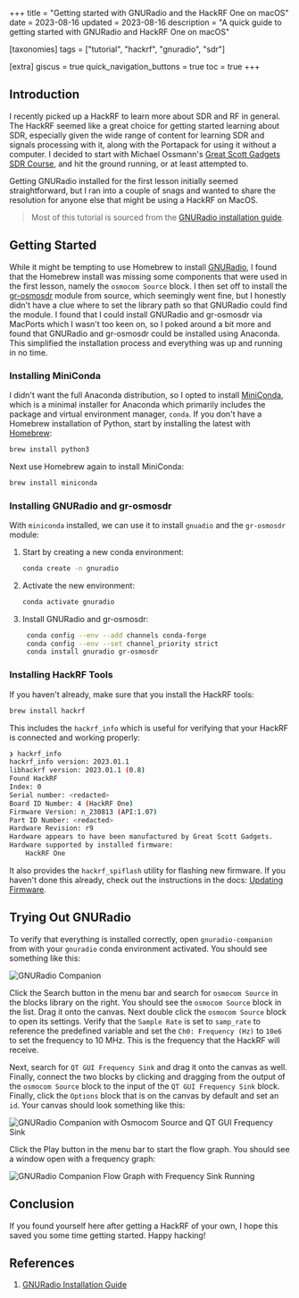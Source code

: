 +++
title = "Getting started with GNURadio and the HackRF One on macOS"
date = 2023-08-16
updated = 2023-08-16
description = "A quick guide to getting started with GNURadio and HackRF One on macOS"

[taxonomies]
tags = ["tutorial", "hackrf", "gnuradio", "sdr"]

[extra]
giscus = true
quick_navigation_buttons = true
toc = true
+++

## Introduction

I recently picked up a HackRF to learn more about SDR and RF in general. The HackRF seemed like a great choice for
getting started learning about SDR, especially given the wide range of content for learning SDR and signals processing
with it, along with the Portapack for using it without a computer. I decided to start with Michael
Ossmann's [Great Scott Gadgets SDR Course](https://greatscottgadgets.com/sdr/), and hit the ground running, or at least
attempted to.

Getting GNURadio installed for the first lesson initially seemed straightforward, but I ran into a couple of snags and
wanted to share the resolution for anyone else that might be using a HackRF on MacOS.

> Most of this tutorial is sourced from
> the [GNURadio installation guide](https://wiki.gnuradio.org/index.php?title=CondaInstall).

## Getting Started

While it might be tempting to use Homebrew to install [GNURadio](https://gnuradio.org), I found that the Homebrew
install was missing some components that were used in the first lesson, namely the `osmocom Source` block. I then set
off to install the [gr-osmosdr](https://osmocom.org/projects/gr-osmosdr/wiki/GrOsmoSDR) module from source, which
seemingly went fine, but I honestly didn't have a clue
where to set the library path so that GNURadio could find the module. I found that I could install GNURadio and
gr-osmosdr via MacPorts which I wasn't too keen on, so I poked around a bit more and found that GNURadio and gr-osmosdr
could be installed using Anaconda. This simplified the installation process and everything was up and running in no
time.

### Installing MiniConda

I didn't want the full Anaconda distribution, so I opted to
install [MiniConda](https://docs.conda.io/en/latest/miniconda.html), which is a minimal installer for Anaconda which
primarily
includes the package and virtual environment manager, `conda`. If you don't have a Homebrew installation of Python,
start
by installing the latest with [Homebrew](https://brew.sh):

```bash
brew install python3
```

Next use Homebrew again to install MiniConda:

```bash
brew install miniconda
```

### Installing GNURadio and gr-osmosdr

With `miniconda` installed, we can use it to install `gnuadio` and the `gr-osmosdr` module:

1. Start by creating a new conda environment:

    ```bash
    conda create -n gnuradio
    ```

2. Activate the new environment:

    ```bash
    conda activate gnuradio
    ```

3. Install GNURadio and gr-osmosdr:

    ```bash
     conda config --env --add channels conda-forge
     conda config --env --set channel_priority strict
     conda install gnuradio gr-osmosdr
     ```

### Installing HackRF Tools

If you haven't already, make sure that you install the HackRF tools:

```bash
brew install hackrf
```

This includes the `hackrf_info` which is useful for verifying that your HackRF is connected and working properly:

```bash
❯ hackrf_info
hackrf_info version: 2023.01.1
libhackrf version: 2023.01.1 (0.8)
Found HackRF
Index: 0
Serial number: <redacted>
Board ID Number: 4 (HackRF One)
Firmware Version: n_230813 (API:1.07)
Part ID Number: <redacted>
Hardware Revision: r9
Hardware appears to have been manufactured by Great Scott Gadgets.
Hardware supported by installed firmware:
    HackRF One
```

It also provides the `hackrf_spiflash` utility for flashing new firmware. If you haven't done this already, check out
the instructions in the docs: [Updating Firmware](https://hackrf.readthedocs.io/en/latest/updating_firmware.html).

## Trying Out GNURadio

To verify that everything is installed correctly, open `gnuradio-companion` from with your `gnuradio` conda environment
activated. You should see something like this:

![GNURadio Companion](/img/hackrf-on-macos/gnuradio-companion.png)

Click the Search button in the menu bar and search for `osmocom Source` in the blocks library on the right. You should
see the `osmocom Source` block in the list. Drag it onto the canvas. Next double click the `osmocom Source` block to
open
its settings. Verify that the `Sample Rate` is set to `samp_rate` to reference the predefined variable and set the
`Ch0: Frequency (Hz)` to `10e6` to set the frequency to 10 MHz. This is the frequency that the HackRF will receive.

Next, search for `QT GUI Frequency Sink` and drag it onto the canvas as well. Finally, connect the two blocks by
clicking and dragging from the output of the `osmocom Source` block to the input of the `QT GUI Frequency Sink` block.
Finally, click the `Options` block that is on the canvas by default and set an `id`. Your canvas should look something
like this:

![GNURadio Companion with Osmocom Source and QT GUI Frequency Sink](/img/hackrf-on-macos/gnuradio-companion-with-source.png)

Click the Play button in the menu bar to start the flow graph. You should see a window open with a frequency graph:

![GNURadio Companion Flow Graph with Frequency Sink Running](/img/hackrf-on-macos/gnuradio-frequency-sink.gif)

## Conclusion

If you found yourself here after getting a HackRF of your own, I hope this saved you some time getting started. Happy
hacking!

## References

1. [GNURadio Installation Guide](https://wiki.gnuradio.org/index.php?title=CondaInstall)

